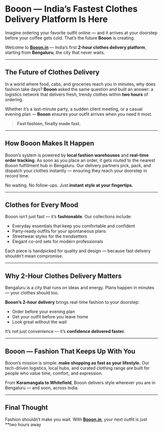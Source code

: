 # Booon — India’s Fastest Clothes Delivery Platform Is Here

Imagine ordering your favorite outfit online — and it arrives at your doorstep before your coffee gets cold.
That’s the future **Booon** is creating.

Welcome to **[Booon.in](https://booon.in)** — India’s first **2-hour clothes delivery platform**, starting from **Bengaluru**, the city that never waits.

---

## The Future of Clothes Delivery

In a world where food, cabs, and groceries reach you in minutes, why does fashion take days?
**Booon** asked the same question and built an answer: a logistics network that delivers fresh, trendy clothes within **two hours** of ordering.

Whether it’s a last-minute party, a sudden client meeting, or a casual evening plan — **Booon** ensures your outfit arrives when you need it most.

> **Fast fashion, finally made fast.**

---

## How Booon Makes It Happen

Booon’s system is powered by **local fashion warehouses** and **real-time order tracking**.
As soon as you place an order, it gets routed to the nearest Booon fulfillment hub in Bengaluru. Our delivery partners pick, pack, and dispatch your clothes instantly — ensuring they reach your doorstep in record time.

No waiting. No follow-ups. Just **instant style at your fingertips.**

---

## Clothes for Every Mood

Booon isn’t just fast — it’s **fashionable**. Our collections include:

* Everyday essentials that keep you comfortable and confident
* Party-ready outfits for your spontaneous plans
* Streetwear styles for the trendsetters
* Elegant co-ord sets for modern professionals

Each piece is handpicked for quality and design — because fast delivery shouldn’t mean compromise.

---

## Why 2-Hour Clothes Delivery Matters

Bengaluru is a city that runs on ideas and energy. Plans happen in minutes — your clothes should too.

**Booon’s 2-hour delivery** brings real-time fashion to your doorstep:

* Order before your evening plan
* Get your outfit before you leave home
* Look great without the wait

It’s not just convenience — it’s **confidence delivered faster.**

---

## Booon — Fashion That Keeps Up With You

Booon’s mission is simple: **make shopping as fast as your lifestyle.**
Our tech-driven logistics, local hubs, and curated clothing range are built for people who value time, comfort, and expression.

From **Koramangala to Whitefield**, Booon delivers style wherever you are in Bengaluru — and soon, across India.

---

## Final Thought

Fashion shouldn’t make you wait.
With **[Booon.in](https://booon.in)**, your next outfit is just **two hours away
